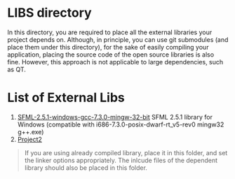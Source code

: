 # LIBS directory
In this directory, you are required to place all the external libraries your project depends on. 
Although, in principle, you can use git submodules (and place them under this directory), 
for the sake of easily compiling your application, placing the source code of the 
open source libraries is also fine. However, this approach is not applicable to
large dependencies, such as QT.



# List of External Libs

1. [SFML-2.5.1-windows-gcc-7.3.0-mingw-32-bit](https://www.sfml-dev.org/download/sfml/2.5.1/)
   SFML 2.5.1 library for Windows (compatible with i686-7.3.0-posix-dwarf-rt_v5-rev0 mingw32 g++.exe)
2. [Project2](https://anotherproject.com/download)


> If you are using already compiled library, place it in this folder, and set the linker options appropriately.
> The inlcude files of the dependent library should also be placed in this folder.



